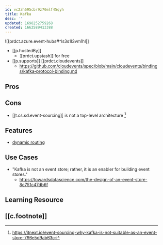 ```yaml
---
id: vc2zh595cbr9z70mlf45qyh
title: Kafka
desc: ''
updated: 1698252759268
created: 1662589413388
---
```


![[prdct.azure.event-hubs#^ls3s1l3vm1hl]]
- [[p.hostedBy]]
  - [[prdct.upstash]] for free
- [[p.supports]] [[prdct.cloudevents]]
  - https://github.com/cloudevents/spec/blob/main/cloudevents/bindings/kafka-protocol-binding.md

## Pros

## Cons

- [[t.cs.sd.event-sourcing]] is not a top-level architecture [^1]

## Features

- [dynamic routing](https://www.confluent.io/blog/putting-events-in-their-place-with-dynamic-routing/)

## Use Cases

- "Kafka is not an event store; rather, it is an enabler for building event stores."
  - https://towardsdatascience.com/the-design-of-an-event-store-8c751c47db6f

## Learning Resource

## [[c.footnote]]

[^1]: https://itnext.io/event-sourcing-why-kafka-is-not-suitable-as-an-event-store-796e5d9ab63c